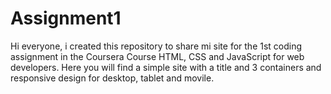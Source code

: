 # Assignment1
Hi everyone, i created this repository to share mi site for the 1st coding assignment in the Coursera Course HTML, CSS and JavaScript for web developers.
Here you will find a simple site with a title and 3 containers and responsive design for desktop, tablet and movile.
